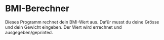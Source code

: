 # BMI-Berechner

Dieses Programm rechnet dein BMI-Wert aus. Dafür musst du deine Grösse und dein Gewicht eingeben. Der Wert wird errechnet und ausgegeben/geprinted.
